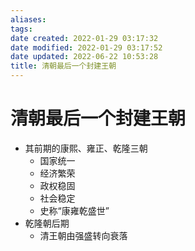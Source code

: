 ```yaml
---
aliases: 
tags: 
date created: 2022-01-29 03:17:32
date modified: 2022-01-29 03:17:52
date updated: 2022-06-22 10:53:28
title: 清朝最后一个封建王朝
---
```


# 清朝最后一个封建王朝

- 其前期的康熙、雍正、乾隆三朝
  - 国家统一
  - 经济繁荣
  - 政权稳固
  - 社会稳定
  - 史称“康雍乾盛世”
- 乾隆朝后期
  - 清王朝由强盛转向衰落
